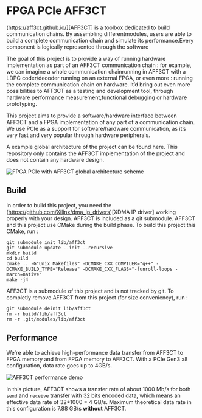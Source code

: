 # FPGA PCIe AFF3CT

(https://aff3ct.github.io/][AFF3CT] is a toolbox dedicated to build communication chains. By assembling differentmodules, users are able to build a complete communication chain and simulate its performance.Every component is logically represented through the software

The goal of this project is to provide a way of running hardware implementation as part of an AFF3CT communication chain : for example, we can imagine a whole communication chainrunning in AFF3CT with a LDPC coder/decoder running on an external FPGA, or even more : running the complete communication chain on hardware. 
It’d bring out even more possibilities to AFF3CT as a testing and development tool, through hardware performance measurement,functional debugging or hardware prototyping.

This project aims to provide a software/hardware interface between AFF3CT and a FPGA implementation of any part of a communication chain. We use PCIe as a support for software/hardware communication, as it’s very fast and very popular through hardware peripherals.

A example global architecture of the project can be found here. This repository only contains the AFF3CT implementation of the project and does not contain any hardware design.

![FPGA PCIe with AFF3CT global architecture scheme](https://github.com/bonben/fpga_pcie_aff3ct/edit/master/global_architecture.svg "FPGA PCIe with AFF3CT global architecture scheme")

## Build

In order to build this project, you need the (https://github.com/Xilinx/dma_ip_drivers)[XDMA IP driver] working properly with your design. AFF3CT is included as a git submodule. AFF3CT and this project use CMake during the build phase. To build this project this CMake, run :

```
git submodule init lib/aff3ct	
git submodule update --init --recursive
mkdir build
cd build
cmake .. -G"Unix Makefiles" -DCMAKE_CXX_COMPILER="g++" -DCMAKE_BUILD_TYPE="Release" -DCMAKE_CXX_FLAGS="-funroll-loops -march=native"
make -j4
```

AFF3CT is a submodule of this project and is not tracked by git. To completly remove AFF3CT from this project (for size conveniency), run :
```
git submodule deinit lib/aff3ct
rm -r build/lib/aff3ct
rm -r .git/modules/lib/aff3ct
```

## Performance

We're able to achieve high-performance data transfer from AFF3CT to FPGA memory and from FPGA memory to AFF3CT. With a PCIe Gen3 x8 configuration, data rate goes up to 4GB/s.

![AFF3CT performance demo](https://github.com/bonben/fpga_pcie_aff3ct/edit/master/perf.png "AFF3CT performance demo")

In this picture, AFF3CT shows a transfer rate of about 1000 Mb/s for both `send` and `receive` transfer with 32 bits encoded data, which means an effective data rate of 32*1000 = 4 GB/s. Maximum theoretical data rate in this configuration is 7.88 GB/s __without__ AFF3CT.
